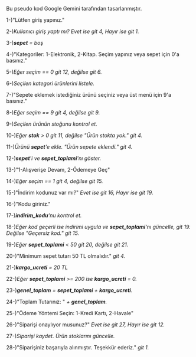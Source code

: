 Bu pseudo kod Google Gemini tarafından tasarlanmıştır.

1-)"Lütfen giriş yapınız."

2-)*Kullanıcı giriş yaptı mı? Evet ise git 4, Hayır ise git 1.*

3-)***sepet** = boş*

4-)"Kategoriler: 1-Elektronik, 2-Kitap. Seçim yapınız veya sepet için 0'a basınız."

5-)*Eğer seçim == 0 git 12, değilse git 6.*

6-)*Seçilen kategori ürünlerini listele.*

7-)"Sepete eklemek istediğiniz ürünü seçiniz veya üst menü için 9'a basınız."

8-)*Eğer seçim == 9 git 4, değilse git 9.*

9-)*Seçilen ürünün stoğunu kontrol et.*

10-)*Eğer **stok** > 0 git 11, değilse "Ürün stokta yok." git 4.*

11-)*Ürünü **sepet**'e ekle. "Ürün sepete eklendi." git 4.*

12-)***sepet**'i ve **sepet_toplami**'nı göster.*

13-)"1-Alışverişe Devam, 2-Ödemeye Geç"

14-)*Eğer seçim == 1 git 4, değilse git 15.*

15-)"İndirim kodunuz var mı?" *Evet ise git 16, Hayır ise git 19.*

16-)"Kodu giriniz."

17-)***indirim_kodu**'nu kontrol et.*

18-)*Eğer kod geçerli ise indirimi uygula ve **sepet_toplami**'nı güncelle, git 19. Değilse "Geçersiz kod." git 15.*

19-)*Eğer **sepet_toplami** < 50 git 20, değilse git 21.*

20-)"Minimum sepet tutarı 50 TL olmalıdır." *git 4.*

21-)***kargo_ucreti** = 20 TL*

22-)*Eğer **sepet_toplami** >= 200 ise **kargo_ucreti** = 0.*

23-)***genel_toplam** = **sepet_toplami** + **kargo_ucreti**.*

24-)"Toplam Tutarınız: " *+ **genel_toplam**.*

25-)"Ödeme Yöntemi Seçin: 1-Kredi Kartı, 2-Havale"

26-)"Siparişi onaylıyor musunuz?" *Evet ise git 27, Hayır ise git 12.*

27-)*Siparişi kaydet. Ürün stoklarını güncelle.*

28-)"Siparişiniz başarıyla alınmıştır. Teşekkür ederiz." *git 1.*
